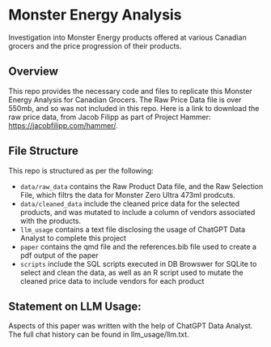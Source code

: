# Monster Energy Analysis
Investigation into Monster Energy products offered at various Canadian grocers and the price progression of their products.

## Overview

This repo provides the necessary code and files to replicate this Monster Energy Analysis for Canadian Grocers. The Raw Price Data file is over 550mb, and so was not included in this repo. Here is a link to download the raw price data, from Jacob Filipp as part of Project Hammer: https://jacobfilipp.com/hammer/. 

## File Structure 

This repo is structured as per the following:

- `data/raw_data` contains the Raw Product Data file, and the Raw Selection File, which filtrs the data for Monster Zero Ultra 473ml prodcuts.
- `data/cleaned_data` include the cleaned price data for the selected products, and was mutated to include a column of vendors associated with the products.
- `llm_usage` contains a text file disclosing the usage of ChatGPT Data Analyst to complete this project
- `paper` contains the qmd file and the references.bib file used to create a pdf output of the paper
- `scripts` include the SQL scripts executed in DB Browswer for SQLite to select and clean the data, as well as an R script used to mutate the cleaned price data to include vendors for each product

## Statement on LLM Usage: 
Aspects of this paper was written with the help of ChatGPT Data Analyst. The full chat history can be found in llm_usage/llm.txt. 
